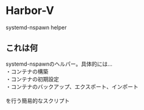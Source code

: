 # Harbor-V
systemd-nspawn helper

## これは何
systemd-nspawnのヘルパー。具体的には... <br>
・コンテナの構築 <br>
・コンテナの初期設定 <br>
・コンテナのバックアップ、エクスポート、インポート <br>
<br>
を行う簡易的なスクリプト
